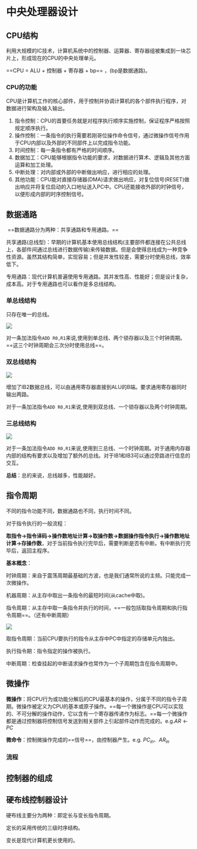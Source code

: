 # 中央处理器设计

## CPU结构

利用大规模的IC技术，计算机系统中的控制器、运算器、寄存器组被集成到一块芯片上，形成现在的CPU的中央处理单元。

==CPU = ALU + 控制器 + 寄存器 + bp== ，(bp是数据通路)。





### CPU的功能

CPU是计算机工作的核心部件，用于控制并协调计算机的各个部件执行程序，对数据进行架构及输入输出。

1. 指令控制：CPU的首要任务就是对程序执行顺序实施控制，保证程序严格按照规定顺序执行。
2. 操作控制：一条指令的执行需要若刚哥位操作命令信号，通过微操作信号作用于CPU内部以及外部的不同部件上以完成指令功能。
3. 时间控制：每一条指令都有严格的时间顺序。
4. 数据加工：CPU能够根据指令功能的要求，对数据进行算术、逻辑及其他方面运算和加工处理。
5. 中断处理：对内部或外部的中断做出响应，进行相应的处理。
6. 其他功能：CPU能对直接存储器(DMA)请求做出响应，对复位信号(RESET)做出响应并将复位启动的入口地址送入PC中。CPU还能接收外部的时钟信号，以便形成内部的时序控制信号。





## 数据通路

​	==数据通路分为两种：共享通路和专用通路。==

共享通路(总线型)：早期的计算机基本使用总线结构(主要部件都连接在公共总线上，各部件间通过总线进行数据传输)来传输数据。但是会使得总线成为一种竞争性资源。虽然其结构简单，实现容易；但是并发性较差，需要分时使用总线，效率低下。

专用通路：现代计算机普遍使用专用通路。其并发性高、性能好；但是设计复杂，成本高。对于专用通路也可以看作是多总线结构。



### 单总线结构

只存在唯一的总线。

![](https://s3.bmp.ovh/imgs/2022/05/17/c40df2ffba9aec77.png)

对一条加法指令`ADD R0,R1`来说,使用到单总线、两个锁存器以及三个时钟周期。==这三个时钟周期会三次分时使用总线==。



### 双总线结构

![](https://s3.bmp.ovh/imgs/2022/05/17/b7a50178ba8dcd57.png)

增加了IB2数据总线，可以由通用寄存器直接到ALU的B端。要求通用寄存器同时输出两路。

对于一条加法指令`ADD R0,R1`来说,使用到双总线、一个锁存器以及两个时钟周期。



### 三总线结构

![](https://s3.bmp.ovh/imgs/2022/05/17/e2b4f44a67dae50c.png)

对于一条加法指令`ADD R0,R1`来说,使用到三总线、一个时钟周期。对于通用内存器内部的结构有要求以及增加了额外的总线。对于IB1和IB3可以通过旁路进行信息的交互。



**总结**：总的来说，总线越多，性能越好。







## 指令周期

不同的指令功能不同，数据通路也不同，执行时间不同。

对于指令执行的一般流程：

**取指令→指令译码→操作数地址计算→取操作数→数据操作指令执行→操作数地址计算→存操作数**，对于当前指令执行完毕后，需要判断是否有中断。有中断执行完毕后，返回主程序。



**基本概念**：

时钟周期：来自于震荡周期最基础的方波，也是我们通常所说的主频。只能完成一次微操作。

机器周期：从主存中取出一条指令的最短时间(从cache中取)。

指令周期：从主存中取一条指令并执行的时间，==一般包括取指令周期和执行指令周期==。（还有中断周期）

![](https://s3.bmp.ovh/imgs/2022/05/19/cc79cff44a01b8a8.png)

取指令周期：当前CPU要执行的指令从主存中PC中指定的存储单元内独出。

执行指令期：指令指定的操作被执行。

中断周期：检查挂起的中断请求操作也常作为一个子周期包含在指令周期中。





## 微操作

**微操作**：将CPU行为或功能分解后的CPU最基本的操作，分属于不同的指令子周期。微操作被定义为CPU的基本或原子操作。==每一个微操作是CPU可以实现的、不可分解的操作动作，它以含有一个寄存器传递作为标志。==每一个微操作都是通过控制器将控制信号发送到相关部件上引起部件动作而完成的。e.g.$AR←PC$

**微命令**：控制微操作完成的==信号==，由控制器产生。e.g. $PC_{in}、AR_{in}$



### 流程







## 控制器的组成









## 硬布线控制器设计

硬布线主要分为两种：即定长与变长指令周期。

定长的采用传统的三级时序结构。

变长是现代计算机更长使用的。











